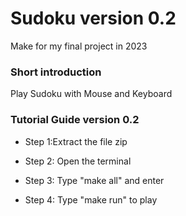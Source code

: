 # Sudoku version 0.2
Make for my final project in 2023

### Short introduction
 Play Sudoku with Mouse and Keyboard
### Tutorial Guide version 0.2
 - Step 1:Extract the file zip
 
 - Step 2: Open the terminal
 - Step 3: Type "make all" and enter
 - Step 4: Type "make run" to play

 
  
